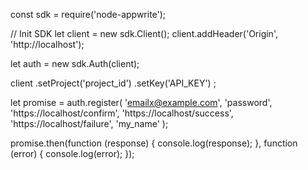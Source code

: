const sdk = require('node-appwrite');

// Init SDK
let client = new sdk.Client();
client.addHeader('Origin', 'http://localhost');

let auth = new sdk.Auth(client);

client
	.setProject('project_id')
	.setKey('API_KEY')
;

let promise = auth.register(
    'emailx@example.com',
    'password',
    'https://localhost/confirm',
    'https://localhost/success',
    'https://localhost/failure',
    'my_name'
);

promise.then(function (response) {
	console.log(response);
}, function (error) {
	console.log(error);
});
